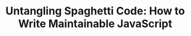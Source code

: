 ---
external:
 host: SitePoint
 url: https://www.sitepoint.com/write-maintainable-javascript/
layout: post
title: "Untangling Spaghetti Code: How to Write Maintainable JavaScript"
tags:
 - javascript
---